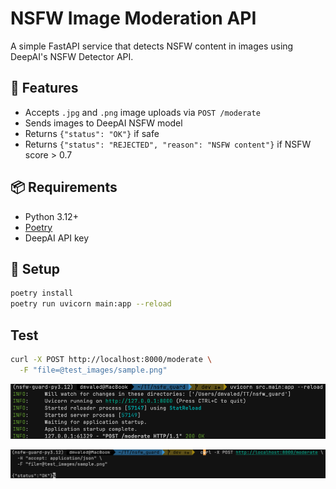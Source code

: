 # NSFW Image Moderation API

A simple FastAPI service that detects NSFW content in images using DeepAI's NSFW Detector API.

## 🚀 Features
- Accepts `.jpg` and `.png` image uploads via `POST /moderate`
- Sends images to DeepAI NSFW model
- Returns `{"status": "OK"}` if safe
- Returns `{"status": "REJECTED", "reason": "NSFW content"}` if NSFW score > 0.7

## 📦 Requirements

- Python 3.12+
- [Poetry](https://python-poetry.org/)
- DeepAI API key

## 🔧 Setup

```bash
poetry install
poetry run uvicorn main:app --reload
```

##  Test

```bash
curl -X POST http://localhost:8000/moderate \
  -F "file=@test_images/sample.png"
```

[<img src="docs/images/img_01.png" width="600"/>]()

[<img src="docs/images/img_02.png" width="600"/>]()
